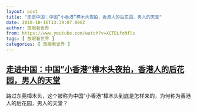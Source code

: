 ```yaml
---
layout: post
title: "走进中国：中国”小香港“樟木头夜拍，香港人的后花园，男人的天堂"
date: 2018-10-16T13:39:07.000Z
author: 放眼看世界
from: https://www.youtube.com/watch?v=XCTDLfoNfls
tags: [ 放眼看世界 ]
categories: [ 放眼看世界 ]
---
```

<!--1539697147000-->
[走进中国：中国”小香港“樟木头夜拍，香港人的后花园，男人的天堂](https://www.youtube.com/watch?v=XCTDLfoNfls)
------

<div>
路过东莞樟木头，这个被称为中国”小香港“樟木头到底是怎样来的，为何称为香港人的后花园，男人的天堂？
</div>

